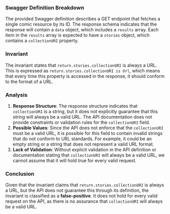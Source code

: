 ### Swagger Definition Breakdown
The provided Swagger definition describes a GET endpoint that fetches a single comic resource by its ID. The response schema indicates that the response will contain a `data` object, which includes a `results` array. Each item in the `results` array is expected to have a `stories` object, which contains a `collectionURI` property.

### Invariant
The invariant states that `return.stories.collectionURI` is always a URL. This is expressed as `return.stories.collectionURI is Url`, which means that every time this property is accessed in the response, it should conform to the format of a URL.

### Analysis
1. **Response Structure**: The response structure indicates that `collectionURI` is a string, but it does not explicitly guarantee that this string will always be a valid URL. The API documentation does not provide constraints or validation rules for the `collectionURI` field.
2. **Possible Values**: Since the API does not enforce that the `collectionURI` must be a valid URL, it is possible for this field to contain invalid strings that do not conform to URL standards. For example, it could be an empty string or a string that does not represent a valid URL format.
3. **Lack of Validation**: Without explicit validation in the API definition or documentation stating that `collectionURI` will always be a valid URL, we cannot assume that it will hold true for every valid request.

### Conclusion
Given that the invariant claims that `return.stories.collectionURI` is always a URL, but the API does not guarantee this through its definition, the invariant is classified as a **false-positive**. It does not hold for every valid request on the API, as there is no assurance that `collectionURI` will always be a valid URL.
